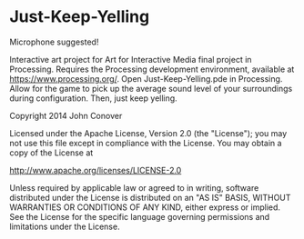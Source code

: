 Just-Keep-Yelling
=================
Microphone suggested!

Interactive art project for Art for Interactive Media final project in Processing.  Requires the Processing development environment, available at https://www.processing.org/.
Open Just-Keep-Yelling.pde in Processing.  Allow for the game to pick up the average sound level of your surroundings during configuration.
Then, just keep yelling.

Copyright 2014 John Conover

Licensed under the Apache License, Version 2.0 (the "License"); you may not use this file except in compliance with the License. You may obtain a copy of the License at

http://www.apache.org/licenses/LICENSE-2.0

Unless required by applicable law or agreed to in writing, software distributed under the License is distributed on an "AS IS" BASIS, WITHOUT WARRANTIES OR CONDITIONS OF ANY KIND, either express or implied. See the License for the specific language governing permissions and limitations under the License.
